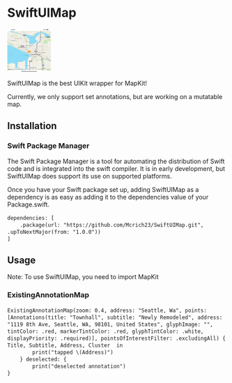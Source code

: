 # SwiftUIMap

<img src="https://github.com/Mcrich23/SwiftUIMap/blob/92f1b2a4040ccdd7eead54acdbaaada4da0b697d/README%20Images/Map.png" width="100" height="100">

SwiftUIMap is the best UIKit wrapper for MapKit!

Currently, we only support set annotations, but are working on a mutatable map.

## Installation
### **Swift Package Manager**

The Swift Package Manager is a tool for automating the distribution of Swift code and is integrated into the swift compiler. It is in early development, but SwiftUIMap does support its use on supported platforms.

Once you have your Swift package set up, adding SwiftUIMap as a dependency is as easy as adding it to the dependencies value of your Package.swift.

```
dependencies: [
    .package(url: "https://github.com/Mcrich23/SwiftUIMap.git", .upToNextMajor(from: "1.0.0"))
]
```

## Usage

Note: To use SwiftUIMap, you need to import MapKit

### **ExistingAnnotationMap**

```
ExistingAnnotationMap(zoom: 0.4, address: "Seattle, Wa", points: [Annotations(title: "Townhall", subtitle: "Newly Remodeled", address: "1119 8th Ave, Seattle, WA, 98101, United States", glyphImage: "", tintColor: .red, markerTintColor: .red, glyphTintColor: .white, displayPriority: .required)], pointsOfInterestFilter: .excludingAll) { Title, Subtitle, Address, Cluster  in
        print("tapped \(Address)")
    } deselected: {
        print("deselected annotation")
}
```
